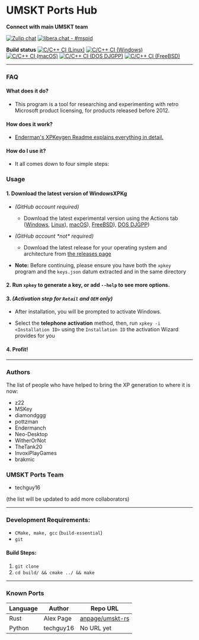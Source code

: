 # UMSKT Ports Hub

**Connect with main UMSKT team**

[![Zulip chat](https://img.shields.io/badge/zulip-join_chat-brightgreen.svg)](https://umskt.zulipchat.com)
[![libera.chat - #mspid](https://img.shields.io/badge/libera.chat-%23mspid-brightgreen)](https://web.libera.chat/gamja/?nick=Guest?#mspid)

**Build status**
[![C/C++ CI (Linux)](https://github.com/techguy16/UMSKT/actions/workflows/linux.yml/badge.svg)](../../actions/workflows/linux.yml)
[![C/C++ CI (Windows)](https://github.com/techguy16/UMSKT/actions/workflows/windows.yml/badge.svg)](../../actions/workflows/windows.yml)
[![C/C++ CI (macOS)](https://github.com/techguy16/UMSKT/actions/workflows/macos.yml/badge.svg)](../../actions/workflows/macos.yml)
[![C/C++ CI (DOS DJGPP)](https://github.com/techguy16/UMSKT/actions/workflows/dos-djgpp.yml/badge.svg)](../../actions/workflows/freebsd.yml)
[![C/C++ CI (FreeBSD)](https://github.com/techguy16/UMSKT/actions/workflows/freebsd.yml/badge.svg)](../../actions/workflows/dos-djgpp.yml)



------

### **FAQ**

#### **What does it do?**

* This program is a tool for researching and experimenting with retro Microsoft product licensing, for products released before 2012.

#### **How does it work?**

* [Enderman's XPKeygen Readme explains everything in detail.](https://github.com/Endermanch/XPKeygen)

#### **How do I use it?**

* It all comes down to four simple steps:


### **Usage**
#### 1. Download the latest version of WindowsXPKg

* *(GitHub account required)*
    * Download the latest experimental version using the Actions tab ([Windows](../../actions/workflows/windows.yml?query=branch%3Amaster), [Linux](../../actions/workflows/linux.yml?query=branch%3Amaster)), [macOS](../../actions/workflows/macos.yml?query=branch%3Amaster)), [FreeBSD](../../actions/workflows/freebsd.yml?query=branch%3Amaster)), [DOS DJGPP](../../actions/workflows/.yml?qudos-djgppery=branch%3Amaster))


* *(GitHub account \*not\* required)*
    * Download the latest release for your operating system and architecture from [the releases page](../../releases)


* **Note:** Before continuing, please ensure you have both the `xpkey` program and the `keys.json` datum extracted and in the same directory

#### 2. Run `xpkey` to generate a key, or add `--help` to see more options.

#### 3. *(Activation step for `Retail` and `OEM` only)*
* After installation, you will be prompted to activate Windows.


* Select the **telephone activation** method, then, run `xpkey -i <Installation ID>` using the `Installation ID` the activation Wizard provides for you

#### 4. Profit!


------


### Authors
The list of people who have helped to bring the XP generation to where it is now:
* z22
* MSKey
* diamondggg
* pottzman
* Endermanch
* Neo-Desktop
* WitherOrNot
* TheTank20
* InvoxiPlayGames
* brakmic

### UMSKT Ports Team
* techguy16

(the list will be updated to add more collaborators)

------

### **Development Requirements:**

* `CMake, make, gcc` (`build-essential`)
* `git`

#### Build Steps:

1. `git clone`
2. `cd build/ && cmake ../ && make`


-----

### **Known Ports**

| Language | Author    | Repo URL                                              |
|----------|-----------|-------------------------------------------------------|
| Rust     | Alex Page | [anpage/umskt-rs](https://github.com/anpage/umskt-rs) |
| Python | techguy16 | No URL yet |
